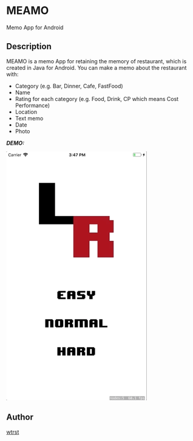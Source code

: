 # MEAMO

Memo App for Android

## Description

MEAMO is a memo App for retaining the memory of restaurant, which is created in Java for Android.
You can make a memo about the restaurant with:
 - Category (e.g. Bar, Dinner, Cafe, FastFood)
 - Name
 - Rating for each category (e.g. Food, Drink, CP which means Cost Performance)
 - Location
 - Text memo
 - Date
 - Photo

***DEMO:***

![Demo](https://github.com/wtrst/LR/blob/media/LR_howToPlay.gif)

## Author

[wtrst](https://github.com/wtrst)
